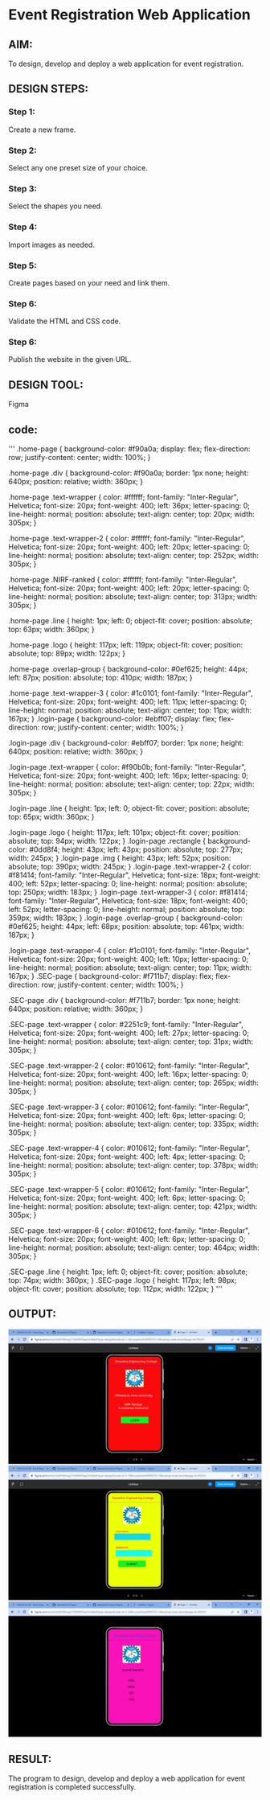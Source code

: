 # Event Registration Web Application

## AIM:
To design, develop and deploy a web application for event registration.

## DESIGN STEPS:

### Step 1:
Create a new frame.

### Step 2:
Select any one preset size of your choice.

### Step 3:
Select the shapes you need.

### Step 4:
Import images as needed.

### Step 5:
Create pages based on your need and link them.

### Step 6:

Validate the HTML and CSS code.

### Step 6:

Publish the website in the given URL.

## DESIGN TOOL:
Figma

## code:
'''
.home-page {
  background-color: #f90a0a;
  display: flex;
  flex-direction: row;
  justify-content: center;
  width: 100%;
}

.home-page .div {
  background-color: #f90a0a;
  border: 1px none;
  height: 640px;
  position: relative;
  width: 360px;
}

.home-page .text-wrapper {
  color: #ffffff;
  font-family: "Inter-Regular", Helvetica;
  font-size: 20px;
  font-weight: 400;
  left: 36px;
  letter-spacing: 0;
  line-height: normal;
  position: absolute;
  text-align: center;
  top: 20px;
  width: 305px;
}

.home-page .text-wrapper-2 {
  color: #ffffff;
  font-family: "Inter-Regular", Helvetica;
  font-size: 20px;
  font-weight: 400;
  left: 20px;
  letter-spacing: 0;
  line-height: normal;
  position: absolute;
  text-align: center;
  top: 252px;
  width: 305px;
}

.home-page .NIRF-ranked {
  color: #ffffff;
  font-family: "Inter-Regular", Helvetica;
  font-size: 20px;
  font-weight: 400;
  left: 20px;
  letter-spacing: 0;
  line-height: normal;
  position: absolute;
  text-align: center;
  top: 313px;
  width: 305px;
}

.home-page .line {
  height: 1px;
  left: 0;
  object-fit: cover;
  position: absolute;
  top: 63px;
  width: 360px;
}

.home-page .logo {
  height: 117px;
  left: 119px;
  object-fit: cover;
  position: absolute;
  top: 89px;
  width: 122px;
}

.home-page .overlap-group {
  background-color: #0ef625;
  height: 44px;
  left: 87px;
  position: absolute;
  top: 410px;
  width: 187px;
}

.home-page .text-wrapper-3 {
  color: #1c0101;
  font-family: "Inter-Regular", Helvetica;
  font-size: 20px;
  font-weight: 400;
  left: 11px;
  letter-spacing: 0;
  line-height: normal;
  position: absolute;
  text-align: center;
  top: 11px;
  width: 167px;
}
.login-page {
  background-color: #ebff07;
  display: flex;
  flex-direction: row;
  justify-content: center;
  width: 100%;
}

.login-page .div {
  background-color: #ebff07;
  border: 1px none;
  height: 640px;
  position: relative;
  width: 360px;
}

.login-page .text-wrapper {
  color: #f90b0b;
  font-family: "Inter-Regular", Helvetica;
  font-size: 20px;
  font-weight: 400;
  left: 16px;
  letter-spacing: 0;
  line-height: normal;
  position: absolute;
  text-align: center;
  top: 22px;
  width: 305px;
}

.login-page .line {
  height: 1px;
  left: 0;
  object-fit: cover;
  position: absolute;
  top: 65px;
  width: 360px;
}

.login-page .logo {
  height: 117px;
  left: 101px;
  object-fit: cover;
  position: absolute;
  top: 94px;
  width: 122px;
}
.login-page .rectangle {
  background-color: #0dd8f4;
  height: 43px;
  left: 43px;
  position: absolute;
  top: 277px;
  width: 245px;
}
.login-page .img {
  height: 43px;
  left: 52px;
  position: absolute;
  top: 390px;
  width: 245px;
}
.login-page .text-wrapper-2 {
  color: #f81414;
  font-family: "Inter-Regular", Helvetica;
  font-size: 18px;
  font-weight: 400;
  left: 52px;
  letter-spacing: 0;
  line-height: normal;
  position: absolute;
  top: 250px;
  width: 183px;
}
.login-page .text-wrapper-3 {
  color: #f81414;
  font-family: "Inter-Regular", Helvetica;
  font-size: 18px;
  font-weight: 400;
  left: 52px;
  letter-spacing: 0;
  line-height: normal;
  position: absolute;
  top: 359px;
  width: 183px;
}
.login-page .overlap-group {
  background-color: #0ef625;
  height: 44px;
  left: 68px;
  position: absolute;
  top: 461px;
  width: 187px;
}

.login-page .text-wrapper-4 {
  color: #1c0101;
  font-family: "Inter-Regular", Helvetica;
  font-size: 20px;
  font-weight: 400;
  left: 10px;
  letter-spacing: 0;
  line-height: normal;
  position: absolute;
  text-align: center;
  top: 11px;
  width: 167px;
}
.SEC-page {
  background-color: #f711b7;
  display: flex;
  flex-direction: row;
  justify-content: center;
  width: 100%;
}

.SEC-page .div {
  background-color: #f711b7;
  border: 1px none;
  height: 640px;
  position: relative;
  width: 360px;
}

.SEC-page .text-wrapper {
  color: #2251c9;
  font-family: "Inter-Regular", Helvetica;
  font-size: 20px;
  font-weight: 400;
  left: 27px;
  letter-spacing: 0;
  line-height: normal;
  position: absolute;
  text-align: center;
  top: 31px;
  width: 305px;
}

.SEC-page .text-wrapper-2 {
  color: #010612;
  font-family: "Inter-Regular", Helvetica;
  font-size: 20px;
  font-weight: 400;
  left: 16px;
  letter-spacing: 0;
  line-height: normal;
  position: absolute;
  text-align: center;
  top: 265px;
  width: 305px;
}

.SEC-page .text-wrapper-3 {
  color: #010612;
  font-family: "Inter-Regular", Helvetica;
  font-size: 20px;
  font-weight: 400;
  left: 6px;
  letter-spacing: 0;
  line-height: normal;
  position: absolute;
  text-align: center;
  top: 335px;
  width: 305px;
}

.SEC-page .text-wrapper-4 {
  color: #010612;
  font-family: "Inter-Regular", Helvetica;
  font-size: 20px;
  font-weight: 400;
  left: 4px;
  letter-spacing: 0;
  line-height: normal;
  position: absolute;
  text-align: center;
  top: 378px;
  width: 305px;
}

.SEC-page .text-wrapper-5 {
  color: #010612;
  font-family: "Inter-Regular", Helvetica;
  font-size: 20px;
  font-weight: 400;
  left: 6px;
  letter-spacing: 0;
  line-height: normal;
  position: absolute;
  text-align: center;
  top: 421px;
  width: 305px;
}

.SEC-page .text-wrapper-6 {
  color: #010612;
  font-family: "Inter-Regular", Helvetica;
  font-size: 20px;
  font-weight: 400;
  left: 6px;
  letter-spacing: 0;
  line-height: normal;
  position: absolute;
  text-align: center;
  top: 464px;
  width: 305px;
}

.SEC-page .line {
  height: 1px;
  left: 0;
  object-fit: cover;
  position: absolute;
  top: 74px;
  width: 360px;
}
.SEC-page .logo {
  height: 117px;
  left: 98px;
  object-fit: cover;
  position: absolute;
  top: 112px;
  width: 122px;
}
'''
## OUTPUT:
![Output](./out1.png)
![Output](./out2.png)
![Output](./out3.png)

## RESULT:
The program to design, develop and deploy a web application for event registration is completed successfully.
